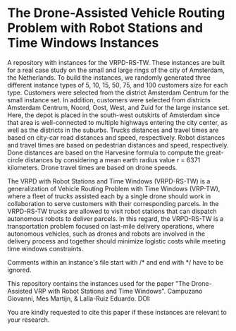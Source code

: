 # The Drone-Assisted Vehicle Routing Problem with Robot Stations and Time Windows Instances

A repository with instances for the VRPD-RS-TW. These instances are built for a real case study on the small and large rings of the city of Amsterdam, the Netherlands. To build the instances, we randomly generated three different instance types of 5, 10, 15, 50, 75, and 100 customers size for each type. Customers were selected from the district Amsterdam Centrum for the small instance set. In addition, customers were selected from districts Amsterdam Centrum, Noord, Oost, West, and Zuid for the large instance set. Here, the depot is placed in the south-west outskirts of Amsterdam since that area is well-connected to multiple highways entering the city center, as well as the districts in the suburbs. Trucks distances and travel times are based on city-car road distances and speed, respectively. Robot distances and travel times are based on pedestrian distances and speed, respectively. Done distances are based on the Harvesine formula to compute the great-circle distances by considering a mean earth radius value r = 6371 kilometers. Drone travel times are based on drone speeds.

The VRPD with Robot Stations and Time Windows (VRPD-RS-TW) is a generalization of Vehicle Routing Problem with Time Windows (VRP-TW), where a fleet of trucks assisted each by a single drone should work in collaboration to serve customers with their corresponding parcels. In the VRPD-RS-TW trucks are allowed to visit robot stations that can dispatch autonomous robots to deliver parcels. In this regard, the VRPD-RS-TW is a transportation problem focused on last-mile delivery operations, where autonomous vehicles, such as drones and robots are involved in the delivery process and together should minimize logistic costs while meeting time windows constraints.

Comments within an instance's file start with /* and end with */ have to be ignored.

This repository contains the instances used for the paper "The Drone-Assisted VRP with Robot Stations and Time Windows". Campuzano Giovanni, Mes Martijn, & Lalla-Ruiz Eduardo. DOI:

You are kindly requested to cite this paper if these instances are relevant to your research.
